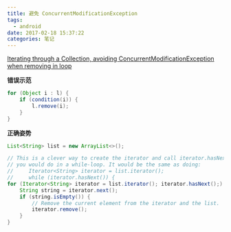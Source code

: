 ```yaml
---
title: 避免 ConcurrentModificationException
tags:
  - android
date: 2017-02-18 15:37:22
categories: 笔记
---
```


[Iterating through a Collection, avoiding ConcurrentModificationException when removing in loop](http://stackoverflow.com/questions/223918/iterating-through-a-collection-avoiding-concurrentmodificationexception-when-re)

**错误示范**

```java
for (Object i : l) {
    if (condition(i)) {
        l.remove(i);
    }
}
```



**正确姿势**

```java
List<String> list = new ArrayList<>();

// This is a clever way to create the iterator and call iterator.hasNext() like
// you would do in a while-loop. It would be the same as doing:
//     Iterator<String> iterator = list.iterator();
//     while (iterator.hasNext()) {
for (Iterator<String> iterator = list.iterator(); iterator.hasNext();) {
    String string = iterator.next();
    if (string.isEmpty()) {
        // Remove the current element from the iterator and the list.
        iterator.remove();
    }
}
```